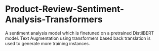 # Product-Review-Sentiment-Analysis-Transformers
A sentiment analysis model which is finetuned on a pretrained DistilBERT model. Text Augmentation using transformers based back translation is used to generate more training instances.
